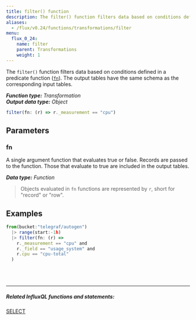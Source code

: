 ```yaml
---
title: filter() function
description: The filter() function filters data based on conditions defined in a predicate function (fn).
aliases:
  - /flux/v0.24/functions/transformations/filter
menu:
  flux_0_24:
    name: filter
    parent: Transformations
    weight: 1
---
```


The `filter()` function filters data based on conditions defined in a predicate function ([`fn`](#fn)).
The output tables have the same schema as the corresponding input tables.

_**Function type:** Transformation_  
_**Output data type:** Object_

```js
filter(fn: (r) => r._measurement == "cpu")
```

## Parameters

### fn
A single argument function that evaluates true or false.
Records are passed to the function.
Those that evaluate to true are included in the output tables.

_**Data type:** Function_

> Objects evaluated in `fn` functions are represented by `r`, short for "record" or "row".

## Examples
```js
from(bucket:"telegraf/autogen")
  |> range(start:-1h)
  |> filter(fn: (r) =>
    r._measurement == "cpu" and
    r._field == "usage_system" and
    r.cpu == "cpu-total"
  )
```

<hr style="margin-top:4rem"/>

##### Related InfluxQL functions and statements:
[SELECT](/influxdb/latest/query_language/data_exploration/#the-basic-select-statement)
